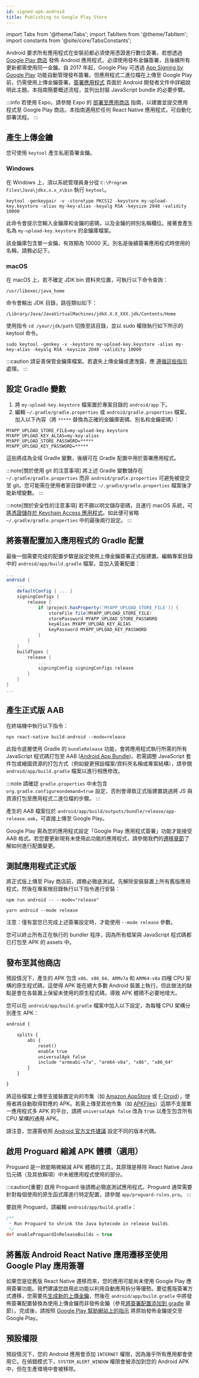 ```yaml
---
id: signed-apk-android
title: Publishing to Google Play Store
---
```


import Tabs from '@theme/Tabs'; import TabItem from '@theme/TabItem'; import constants from '@site/core/TabsConstants';

Android 要求所有應用程式在安裝前都必須使用憑證進行數位簽署。若想透過 [Google Play 商店](https://play.google.com/store) 發佈 Android 應用程式，必須使用發布金鑰簽署，且後續所有更新都需使用同一金鑰。自 2017 年起，Google Play 可透過 [App Signing by Google Play](https://developer.android.com/studio/publish/app-signing#app-signing-google-play) 功能自動管理發布簽署。但應用程式二進位檔在上傳至 Google Play 前，仍需使用上傳金鑰簽署。[簽署應用程式](https://developer.android.com/tools/publishing/app-signing.html) 頁面於 Android 開發者文件中詳細說明此主題。本指南簡要概述流程，並列出封裝 JavaScript bundle 的必要步驟。

:::info
若使用 Expo，請參閱 Expo 的 [部署至應用商店](https://docs.expo.dev/distribution/app-stores/) 指南，以建置並提交應用程式至 Google Play 商店。本指南適用於任何 React Native 應用程式，可自動化部署流程。
:::

## 產生上傳金鑰

您可使用 `keytool` 產生私密簽署金鑰。

### Windows

在 Windows 上，須以系統管理員身分從 `C:\Program Files\Java\jdkx.x.x_x\bin` 執行 `keytool`。

```shell
keytool -genkeypair -v -storetype PKCS12 -keystore my-upload-key.keystore -alias my-key-alias -keyalg RSA -keysize 2048 -validity 10000
```

此命令會提示您輸入金鑰庫和金鑰的密碼，以及金鑰的辨別名稱欄位。接著會產生名為 `my-upload-key.keystore` 的金鑰庫檔案。

該金鑰庫包含單一金鑰，有效期為 10000 天。別名是後續簽署應用程式時使用的名稱，請務必記下。

### macOS

在 macOS 上，若不確定 JDK bin 資料夾位置，可執行以下命令查詢：

```shell
/usr/libexec/java_home
```

命令會輸出 JDK 目錄，路徑類似如下：

```shell
/Library/Java/JavaVirtualMachines/jdkX.X.X_XXX.jdk/Contents/Home
```

使用指令 `cd /your/jdk/path` 切換至該目錄，並以 sudo 權限執行如下所示的 keytool 命令。

```shell
sudo keytool -genkey -v -keystore my-upload-key.keystore -alias my-key-alias -keyalg RSA -keysize 2048 -validity 10000
```

:::caution
請妥善保管金鑰庫檔案。若遺失上傳金鑰或遭洩露，應 [遵循這些指示](https://support.google.com/googleplay/android-developer/answer/7384423#reset) 處理。
:::

## 設定 Gradle 變數

1. 將 `my-upload-key.keystore` 檔案置於專案目錄的 `android/app` 下。
2. 編輯 `~/.gradle/gradle.properties` 或 `android/gradle.properties` 檔案，加入以下內容（將 `*****` 替換為正確的金鑰庫密碼、別名和金鑰密碼）：

```
MYAPP_UPLOAD_STORE_FILE=my-upload-key.keystore
MYAPP_UPLOAD_KEY_ALIAS=my-key-alias
MYAPP_UPLOAD_STORE_PASSWORD=*****
MYAPP_UPLOAD_KEY_PASSWORD=*****
```

這些將成為全域 Gradle 變數，後續可在 Gradle 配置中用於簽署應用程式。

:::note[關於使用 git 的注意事項]
將上述 Gradle 變數儲存在 `~/.gradle/gradle.properties` 而非 `android/gradle.properties` 可避免被提交至 git。您可能需在使用者家目錄中建立 `~/.gradle/gradle.properties` 檔案後才能新增變數。
:::

:::note[關於安全性的注意事項]
若不願以明文儲存密碼，且運行 macOS 系統，可 [將憑證儲存於 Keychain Access 應用程式](https://pilloxa.gitlab.io/posts/safer-passwords-in-gradle/)。如此便可省略 `~/.gradle/gradle.properties` 中的最後兩行設定。
:::

## 將簽署配置加入應用程式的 Gradle 配置

最後一個需要完成的配置步驟是設定使用上傳金鑰簽署正式版建置。編輯專案目錄中的 `android/app/build.gradle` 檔案，並加入簽署配置：

```groovy
...
android {
    ...
    defaultConfig { ... }
    signingConfigs {
        release {
            if (project.hasProperty('MYAPP_UPLOAD_STORE_FILE')) {
                storeFile file(MYAPP_UPLOAD_STORE_FILE)
                storePassword MYAPP_UPLOAD_STORE_PASSWORD
                keyAlias MYAPP_UPLOAD_KEY_ALIAS
                keyPassword MYAPP_UPLOAD_KEY_PASSWORD
            }
        }
    }
    buildTypes {
        release {
            ...
            signingConfig signingConfigs.release
        }
    }
}
...
```

## 產生正式版 AAB

在終端機中執行以下指令：

```shell
npx react-native build-android --mode=release
```

此指令底層使用 Gradle 的 `bundleRelease` 功能，會將應用程式執行所需的所有 JavaScript 程式碼打包至 AAB ([Android App Bundle](https://developer.android.com/guide/app-bundle))。若需調整 JavaScript 套件包或繪圖資源的打包方式（例如變更預設檔案/資料夾名稱或專案結構），請參閱 `android/app/build.gradle` 檔案以進行相應修改。

:::note
請確認 `gradle.properties` 中未包含 `org.gradle.configureondemand=true` 設定，否則會導致正式版建置跳過將 JS 與資源打包至應用程式二進位檔的步驟。
:::

產生的 AAB 檔案位於 `android/app/build/outputs/bundle/release/app-release.aab`，可直接上傳至 Google Play。

Google Play 需為您的應用程式設定「Google Play 應用程式簽署」功能才能接受 AAB 格式。若您要更新現有未使用此功能的應用程式，請參閱我們的[遷移章節](#migrating-old-android-react-native-apps-to-use-app-signing-by-google-play)了解如何進行配置變更。

## 測試應用程式正式版

將正式版上傳至 Play 商店前，請務必徹底測試。先解除安裝裝置上所有舊版應用程式，然後在專案根目錄執行以下指令進行安裝：

<Tabs groupId="package-manager" queryString defaultValue={constants.defaultPackageManager} values={constants.packageManagers}>
<TabItem value="npm">

```shell
npm run android -- --mode="release"
```

</TabItem>
<TabItem value="yarn">

```shell
yarn android --mode release
```

</TabItem>
</Tabs>

注意：僅有當您已完成上述簽署設定時，才能使用 `--mode release` 參數。

您可以終止所有正在執行的 bundler 程序，因為所有框架與 JavaScript 程式碼都已打包至 APK 的 assets 中。

## 發布至其他商店

預設情況下，產生的 APK 包含 `x86`、`x86_64`、`ARMv7a` 和 `ARM64-v8a` 四種 CPU 架構的原生程式碼，這使得 APK 能在絕大多數 Android 裝置上執行。但此做法的缺點是會在各裝置上保留未使用的原生程式碼，導致 APK 體積不必要地增大。

您可以在 `android/app/build.gradle` 檔案中加入以下設定，為每種 CPU 架構分別產生 APK：

```diff
android {

    splits {
        abi {
            reset()
            enable true
            universalApk false
            include "armeabi-v7a", "arm64-v8a", "x86", "x86_64"
        }
    }

}
```

將這些檔案上傳至支援裝置定向的市集（如 [Amazon AppStore](https://developer.amazon.com/docs/app-submission/device-filtering-and-compatibility.html) 或 [F-Droid](https://f-droid.org/en/)），使用者將自動取得對應的 APK。若需上傳至其他市集（如 [APKFiles](https://www.apkfiles.com/)）這類不支援單一應用程式多 APK 的平台，請將 `universalApk false` 改為 `true` 以產生包含所有 CPU 架構的通用 APK。

請注意，您還需依照 [Android 官方文件建議](https://developer.android.com/studio/build/configure-apk-splits#configure-APK-versions) 設定不同的版本代碼。

## 啟用 Proguard 縮減 APK 體積（選用）

Proguard 是一款能略微縮減 APK 體積的工具，其原理是移除 React Native Java 位元碼（及其依賴項）中未被應用程式使用的部分。

:::caution[重要]
啟用 Proguard 後請務必徹底測試應用程式。Proguard 通常需要針對每個使用的原生函式庫進行特定配置，請參閱 `app/proguard-rules.pro`。
:::

要啟用 Proguard，請編輯 `android/app/build.gradle`：

```groovy
/**
 * Run Proguard to shrink the Java bytecode in release builds.
 */
def enableProguardInReleaseBuilds = true
```

## 將舊版 Android React Native 應用遷移至使用 Google Play 應用簽署

如果您是從舊版 React Native 遷移而來，您的應用可能尚未使用 Google Play 應用簽署功能。我們建議您啟用此功能以利用自動應用拆分等優勢。要從舊版簽署方式遷移，您需要先[生成新的上傳金鑰](#generating-an-upload-key)，然後在 `android/app/build.gradle` 中將發佈簽署配置替換為使用上傳金鑰而非發佈金鑰（參見[將簽署配置添加到 gradle](#adding-signing-config-to-your-apps-gradle-config) 章節）。完成後，請按照 [Google Play 幫助網站上的指示](https://support.google.com/googleplay/android-developer/answer/7384423) 將原始發佈金鑰提交至 Google Play。

## 預設權限

預設情況下，您的 Android 應用會添加 `INTERNET` 權限，因為幾乎所有應用都會使用它。在偵錯模式下，`SYSTEM_ALERT_WINDOW` 權限會被添加到您的 Android APK 中，但在生產環境中會被移除。